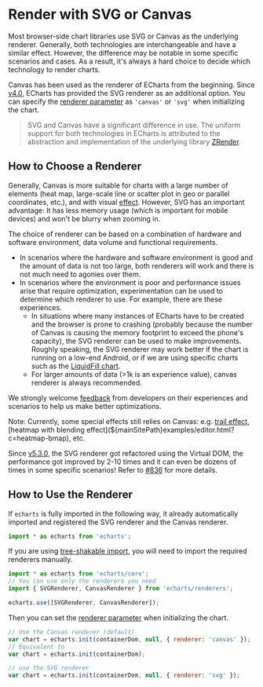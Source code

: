 # Render with SVG or Canvas

Most browser-side chart libraries use SVG or Canvas as the underlying renderer. Generally, both technologies are interchangeable and have a similar effect. However, the difference may be notable in some specific scenarios and cases. As a result, it's always a hard choice to decide which technology to render charts.

Canvas has been used as the renderer of ECharts from the beginning. Since [v4.0](https://echarts.apache.org/en/changelog.html#v4-0-0), ECharts has provided the SVG renderer as an additional option. You can specify the [renderer parameter](${mainSitePath}api.html#echarts.init) as `'canvas'` or `'svg'` when initializing the chart.

> SVG and Canvas have a significant difference in use. The uniform support for both technologies in ECharts is attributed to the abstraction and implementation of the underlying library [ZRender](https://github.com/ecomfe/zrender).

## How to Choose a Renderer

Generally, Canvas is more suitable for charts with a large number of elements (heat map, large-scale line or scatter plot in geo or parallel coordinates, etc.), and with visual [effect](${mainSitePath}examples/editor.html?c=lines-bmap-effect). However, SVG has an important advantage: It has less memory usage (which is important for mobile devices) and won't be blurry when zooming in.

The choice of renderer can be based on a combination of hardware and software environment, data volume and functional requirements.

- In scenarios where the hardware and software environment is good and the amount of data is not too large, both renderers will work and there is not much need to agonies over them.
- In scenarios where the environment is poor and performance issues arise that require optimization, experimentation can be used to determine which renderer to use. For example, there are these experiences.
  - In situations where many instances of ECharts have to be created and the browser is prone to crashing (probably because the number of Canvas is causing the memory footprint to exceed the phone's capacity), the SVG renderer can be used to make improvements. Roughly speaking, the SVG renderer may work better if the chart is running on a low-end Android, or if we are using specific charts such as the [LiquidFill chart](https://ecomfe.github.io/echarts-liquidfill/example/).
  - For larger amounts of data (>1k is an experience value), canvas renderer is always recommended.

We strongly welcome [feedback](https://github.com/apache/echarts/issues/new) from developers on their experiences and scenarios to help us make better optimizations.

Note: Currently, some special effects still relies on Canvas: e.g. [trail effect](${optionPath}series-lines.effect), [heatmap with blending effect](${mainSitePath}examples/editor.html?c=heatmap-bmap), etc.

Since [v5.3.0](${lang}/basics/release-note/5-3-0/#new-svg-renderer), the SVG renderer got refactored using the Virtual DOM, the performance got improved by 2-10 times and it can even be dozens of times in some specific scenarios! Refer to [#836](https://github.com/ecomfe/zrender/pull/836) for more details.

## How to Use the Renderer

If `echarts` is fully imported in the following way, it already automatically imported and registered the SVG renderer and the Canvas renderer.

```js
import * as echarts from 'echarts';
```

If you are using [tree-shakable import](${lang}/basics/import), you will need to import the required renderers manually.

```js
import * as echarts from 'echarts/core';
// You can use only the renderers you need
import { SVGRenderer, CanvasRenderer } from 'echarts/renderers';

echarts.use([SVGRenderer, CanvasRenderer]);
```

Then you can set the [renderer parameter](${mainSitePath}api.html#echarts.init) when initializing the chart.

```js
// Use the Canvas renderer (default)
var chart = echarts.init(containerDom, null, { renderer: 'canvas' });
// Equivalent to
var chart = echarts.init(containerDom);

// use the SVG renderer
var chart = echarts.init(containerDom, null, { renderer: 'svg' });
```
